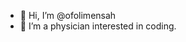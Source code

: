 - 👋 Hi, I’m @ofolimensah
- 👀 I’m a physician interested in coding.


<!---
ofolimensah/ofolimensah is a ✨ special ✨ repository because its `README.md` (this file) appears on your GitHub profile.
You can click the Preview link to take a look at your changes.
--->
